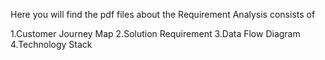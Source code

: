 Here you will find the pdf files about the Requirement Analysis consists of

1.Customer Journey Map
2.Solution Requirement
3.Data Flow Diagram
4.Technology Stack
